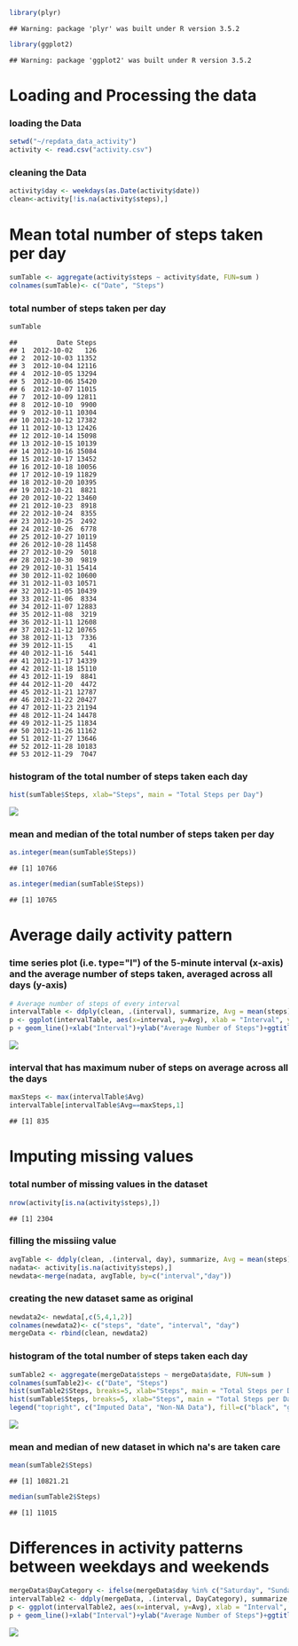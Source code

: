 ``` r
library(plyr)
```

    ## Warning: package 'plyr' was built under R version 3.5.2

``` r
library(ggplot2)
```

    ## Warning: package 'ggplot2' was built under R version 3.5.2

Loading and Processing the data
===============================

### loading the Data

``` r
setwd("~/repdata_data_activity")
activity <- read.csv("activity.csv")
```

### cleaning the Data

``` r
activity$day <- weekdays(as.Date(activity$date))
clean<-activity[!is.na(activity$steps),]
```

Mean total number of steps taken per day
========================================

``` r
sumTable <- aggregate(activity$steps ~ activity$date, FUN=sum )
colnames(sumTable)<- c("Date", "Steps")
```

### total number of steps taken per day

``` r
sumTable
```

    ##          Date Steps
    ## 1  2012-10-02   126
    ## 2  2012-10-03 11352
    ## 3  2012-10-04 12116
    ## 4  2012-10-05 13294
    ## 5  2012-10-06 15420
    ## 6  2012-10-07 11015
    ## 7  2012-10-09 12811
    ## 8  2012-10-10  9900
    ## 9  2012-10-11 10304
    ## 10 2012-10-12 17382
    ## 11 2012-10-13 12426
    ## 12 2012-10-14 15098
    ## 13 2012-10-15 10139
    ## 14 2012-10-16 15084
    ## 15 2012-10-17 13452
    ## 16 2012-10-18 10056
    ## 17 2012-10-19 11829
    ## 18 2012-10-20 10395
    ## 19 2012-10-21  8821
    ## 20 2012-10-22 13460
    ## 21 2012-10-23  8918
    ## 22 2012-10-24  8355
    ## 23 2012-10-25  2492
    ## 24 2012-10-26  6778
    ## 25 2012-10-27 10119
    ## 26 2012-10-28 11458
    ## 27 2012-10-29  5018
    ## 28 2012-10-30  9819
    ## 29 2012-10-31 15414
    ## 30 2012-11-02 10600
    ## 31 2012-11-03 10571
    ## 32 2012-11-05 10439
    ## 33 2012-11-06  8334
    ## 34 2012-11-07 12883
    ## 35 2012-11-08  3219
    ## 36 2012-11-11 12608
    ## 37 2012-11-12 10765
    ## 38 2012-11-13  7336
    ## 39 2012-11-15    41
    ## 40 2012-11-16  5441
    ## 41 2012-11-17 14339
    ## 42 2012-11-18 15110
    ## 43 2012-11-19  8841
    ## 44 2012-11-20  4472
    ## 45 2012-11-21 12787
    ## 46 2012-11-22 20427
    ## 47 2012-11-23 21194
    ## 48 2012-11-24 14478
    ## 49 2012-11-25 11834
    ## 50 2012-11-26 11162
    ## 51 2012-11-27 13646
    ## 52 2012-11-28 10183
    ## 53 2012-11-29  7047

### histogram of the total number of steps taken each day

``` r
hist(sumTable$Steps, xlab="Steps", main = "Total Steps per Day")
```

![](https://github.com/akashggupta/RepData_PeerAssessment1/blob/master/figure-html/unnamed-chunk-6-1.png)

### mean and median of the total number of steps taken per day

``` r
as.integer(mean(sumTable$Steps))
```

    ## [1] 10766

``` r
as.integer(median(sumTable$Steps))
```

    ## [1] 10765

Average daily activity pattern
==============================

### time series plot (i.e. type="l") of the 5-minute interval (x-axis) and the average number of steps taken, averaged across all days (y-axis)

``` r
# Average number of steps of every interval 
intervalTable <- ddply(clean, .(interval), summarize, Avg = mean(steps))
p <- ggplot(intervalTable, aes(x=interval, y=Avg), xlab = "Interval", ylab="Average Number of Steps")
p + geom_line()+xlab("Interval")+ylab("Average Number of Steps")+ggtitle("Average Number of Steps per Interval")
```

![](https://github.com/akashggupta/RepData_PeerAssessment1/blob/master/figure-html/unnamed-chunk-8-1.png)

### interval that has maximum nuber of steps on average across all the days

``` r
maxSteps <- max(intervalTable$Avg)
intervalTable[intervalTable$Avg==maxSteps,1]
```

    ## [1] 835

Imputing missing values
=======================

### total number of missing values in the dataset

``` r
nrow(activity[is.na(activity$steps),])
```

    ## [1] 2304

### filling the missiing value

``` r
avgTable <- ddply(clean, .(interval, day), summarize, Avg = mean(steps))
nadata<- activity[is.na(activity$steps),]
newdata<-merge(nadata, avgTable, by=c("interval","day"))
```

### creating the new dataset same as original

``` r
newdata2<- newdata[,c(5,4,1,2)]
colnames(newdata2)<- c("steps", "date", "interval", "day")
mergeData <- rbind(clean, newdata2)
```

### histogram of the total number of steps taken each day

``` r
sumTable2 <- aggregate(mergeData$steps ~ mergeData$date, FUN=sum )
colnames(sumTable2)<- c("Date", "Steps")
hist(sumTable2$Steps, breaks=5, xlab="Steps", main = "Total Steps per Day with NAs Fixed", col="Black")
hist(sumTable$Steps, breaks=5, xlab="Steps", main = "Total Steps per Day with NAs Fixed", col="Grey", add=TRUE)
legend("topright", c("Imputed Data", "Non-NA Data"), fill=c("black", "grey") )
```

![](https://github.com/akashggupta/RepData_PeerAssessment1/blob/master/figure-html/unnamed-chunk-13-1.png)

### mean and median of new dataset in which na's are taken care

``` r
mean(sumTable2$Steps)
```

    ## [1] 10821.21

``` r
median(sumTable2$Steps)
```

    ## [1] 11015

Differences in activity patterns between weekdays and weekends
==============================================================

``` r
mergeData$DayCategory <- ifelse(mergeData$day %in% c("Saturday", "Sunday"), "Weekend", "Weekday")
intervalTable2 <- ddply(mergeData, .(interval, DayCategory), summarize, Avg = mean(steps))
p <- ggplot(intervalTable2, aes(x=interval, y=Avg), xlab = "Interval", ylab="Average Number of Steps")
p + geom_line()+xlab("Interval")+ylab("Average Number of Steps")+ggtitle("Average Number of Steps per Interval Based on day type")+facet_grid(rows = vars(DayCategory))
```

![](https://github.com/akashggupta/RepData_PeerAssessment1/blob/master/figure-html/unnamed-chunk-15-1.png)
